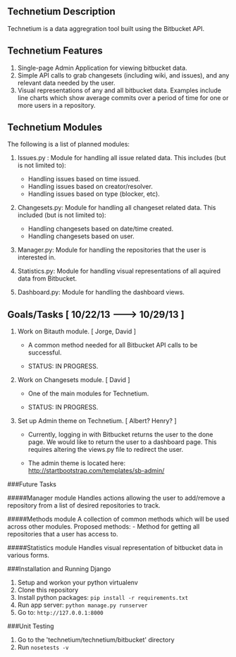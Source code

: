 Technetium Description
----------------------

Technetium is a data aggregration tool built using the Bitbucket API.

Technetium Features
-------------------
1. Single-page Admin Application for viewing bitbucket data.
2. Simple API calls to grab changesets (including wiki, and issues),
   and any relevant data needed by the user.
3. Visual representations of any and all bitbucket data. Examples include
   line charts which show average commits over a period of time for one
   or more users in a repository.

Technetium Modules
------------------
The following is a list of planned modules:

1. Issues.py : Module for handling all issue related data. This includes (but
   is not limited to):

    - Handling issues based on time issued.
    - Handling issues based on creator/resolver.
    - Handling issues based on type (blocker, etc).

2. Changesets.py: Module for handling all changeset related data. This
   included (but is not limited to):

    - Handling changesets based on date/time created.
    - Handling changesets based on user.

3. Manager.py: Module for handling the repositories that the user is
   interested in.

4. Statistics.py: Module for handling visual representations of all
   aquired data from Bitbucket.

5. Dashboard.py: Module for handling the dashboard views.


Goals/Tasks [ 10/22/13 ---> 10/29/13 ]
-------------------------------------

1. Work on Bitauth module. [ Jorge, David ]

    - A common method needed for all Bitbucket API calls to be
      successful.

    - STATUS: IN PROGRESS.

2. Work on Changesets module. [ David ]

    - One of the main modules for Technetium.

    - STATUS: IN PROGRESS.

3. Set up Admin theme on Technetium. [ Albert? Henry? ]

    - Currently, logging in with Bitbucket returns the user to
      the done page. We would like to return the user to a
      dashboard page. This requires altering the views.py file
      to redirect the user.

    - The admin theme is located here:
      http://startbootstrap.com/templates/sb-admin/


###Future Tasks

#####Manager module
Handles actions allowing the user to add/remove a repository from a list
of desired repositories to track.

#####Methods module
A collection of common methods which will be used across other modules.
Proposed methods:
    - Method for getting all repositories that a user has access to.

#####Statistics module
Handles visual representation of bitbucket data in various forms.


###Installation and Running Django
1. Setup and workon your python virtualenv
2. Clone this repository
3. Install python packages: `pip install -r requirements.txt`
4. Run app server: `python manage.py runserver`
5. Go to: `http://127.0.0.1:8000`


###Unit Testing
1. Go to the 'technetium/technetium/bitbucket' directory
2. Run `nosetests -v`
